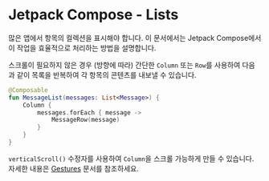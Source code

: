 # Jetpack Compose - Lists

많은 앱에서 항목의 컬렉션을 표시해야 합니다. 이 문서에서는 Jetpack Compose에서 이 작업을 효율적으로 처리하는 방법을 설명합니다.

스크롤이 필요하지 않은 경우 (방향에 따라) 간단한 `Column` 또는 `Row`를 사용하여 다음과 같이 목록을 반복하여 각 항목의 콘텐츠를 내보낼 수 있습니다.

```kotlin
@Composable
fun MessageList(messages: List<Message>) {
    Column {
        messages.forEach { message ->
            MessageRow(message)
        }
    }
}
```

`verticalScroll()` 수정자를 사용하여 `Column`을 스크롤 가능하게 만들 수 있습니다. 자세한 내용은 [Gestures](https://developer.android.com/jetpack/compose/gestures) 문서를 참조하세요.